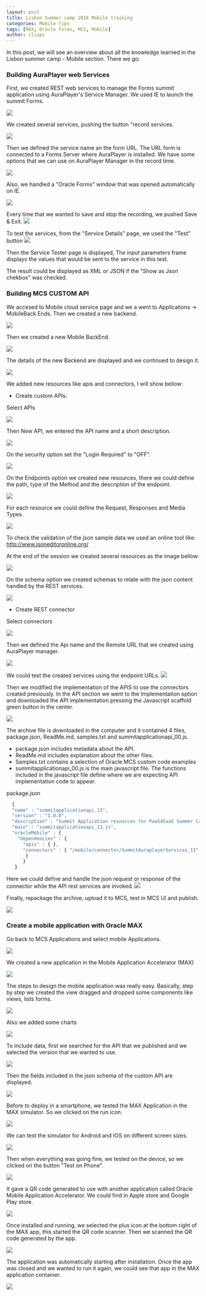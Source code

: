```yaml
---
layout: post
title: Lisbon Summer camp 2016 Mobile training
categories: Mobile tips
tags: [MAX, Oracle forms, MCS, Mobile]
author: cliops
---
```

In this post, we will see an overview about all the knowledge learned in the Lisbon summer camp - Mobile section. There we go:

### Building AuraPlayer web Services ###

First, we created REST web services to manage the Forms summit application using AuraPlayer's Service Manager. We used IE to launch the summit Forms.

![](/images/2016-09-16-Lisbon-summer-camp-mobile-learning-2016/AuraPlayerServiceManager.jpg)

We created several services, pushing the button "record services.

![](/images/2016-09-16-Lisbon-summer-camp-mobile-learning-2016/AuraPlayer-createService.jpg)

Then we defined the service name an the form URL. The URL form is connected to a Forms Server where AuraPlayer is installed. We have some options that we can use on AuraPlayer Manager in the record time.

![](/images/2016-09-16-Lisbon-summer-camp-mobile-learning-2016/AuraPlayer-optionsRecordTime.jpg)

Also, we handled a "Oracle Forms" window that was opened automatically on IE.

![](/images/2016-09-16-Lisbon-summer-camp-mobile-learning-2016/AuraPlayer-OracleForms.jpg)

Every time that we wanted to save and stop the recording, we pushed Save & Exit.
![](/images/2016-09-16-Lisbon-summer-camp-mobile-learning-2016/AuraPlayer-saveAndExit.jpg)

To test the services, from the "Service Details" page, we used the "Test" button
![](/images/2016-09-16-Lisbon-summer-camp-mobile-learning-2016/AuraPlayer-testButton.jpg)

Then the Service Tester page is displayed, The input parameters frame displays the values that would be sent to the service in this test.

The result could be displayed as XML or JSON if the "Show as Json chekbox" was checked.

### Building MCS CUSTOM API ###

We accesed to Mobile cloud service page and we a went to Applications -> MobileBack Ends. Then we created a new backend.

![](/images/2016-09-16-Lisbon-summer-camp-mobile-learning-2016/MCS-Backend.jpg)

Then we created a new Mobile BackEnd.

![](/images/2016-09-16-Lisbon-summer-camp-mobile-learning-2016/MCS-createBackEnd.jpg)

The details of the new Backend are displayed and we continued to design it.

![](/images/2016-09-16-Lisbon-summer-camp-mobile-learning-2016/MCS-createBackEnd-2.jpg)


We added new resources like apis and connectors, I will show bellow:

 - Create custom APIs:

 Select APIs

 ![](/images/2016-09-16-Lisbon-summer-camp-mobile-learning-2016/MCS-APIS.jpg)

 Then New API, we entered the API name and a short description.

 ![](/images/2016-09-16-Lisbon-summer-camp-mobile-learning-2016/MCS-APIDetails.jpg)

  On the security option set the "Login Required" to "OFF".

  ![](/images/2016-09-16-Lisbon-summer-camp-mobile-learning-2016/MCS-APIsecurity.jpg)

  On the Endpoints option we created new resources, there we could define the path, type of the Method and the description of the endpoint.

  ![](/images/2016-09-16-Lisbon-summer-camp-mobile-learning-2016/MCS-APIResources.jpg)

  For each resource we could define the Request, Responses and Media Types.

  ![](/images/2016-09-16-Lisbon-summer-camp-mobile-learning-2016/MCS-APISMethods.jpg)

  To check the validation of the json sample data we used an online tool like: http://www.jsoneditoronline.org/

  At the end of the session we created several resources as the image bellow:

  ![](/images/2016-09-16-Lisbon-summer-camp-mobile-learning-2016/MCS-APIlistResources.jpg)

  On the schema option we created schemas to relate with the json content handled by the REST services.

  ![](/images/2016-09-16-Lisbon-summer-camp-mobile-learning-2016/MCS-APISchemas.jpg)

 -  Create REST connector

 Select connectors

 ![](/images/2016-09-16-Lisbon-summer-camp-mobile-learning-2016/MCS-Connectors.jpg)

 Then we defined the Api name and the Remote URL that we created using AuraPlayer manager.

 ![](/images/2016-09-16-Lisbon-summer-camp-mobile-learning-2016/MCS-ConnectorsDetails.jpg)

 We could test the created services using the endpoint URLs.
 ![](/images/2016-09-16-Lisbon-summer-camp-mobile-learning-2016/MCS-ConnectorsTest.jpg)

 Then we modified the implementation of the APIS to use the connectors created previously. In the API section we went to the Implementation option and downloaded the API implementation pressing the Javascript scaffold green button in the center.

 ![](/images/2016-09-16-Lisbon-summer-camp-mobile-learning-2016/MCS-APIimplementation.jpg)

 The archive file is downloaded in the computer and it contained 4 files, package.json, ReadMe.md, samples.txt and summitapplicationapi_00.js.

  - package.json includes metadata about the API.
  - ReadMe.md includes explanation about the other files.
  - Samples.txt contains a selection of Oracle MCS custom code examples
  - summitapplicationapi_00.js is the main javascript file. The functions included in the javascript file define where we are expecting API implementation code to appear.

  package.json

```javascript
  {
  "name" : "summitapplicationapi_13",
  "version" : "1.0.0",
  "description" : "Summit Application resources for PaaS4SaaS Summer Camp 2016",
  "main" : "summitapplicationapi_13.js",
  "oracleMobile" : {
    "dependencies" : {
      "apis" : { },
      "connectors" : { "/mobile/connector/SummitAuraplayerServices_13":"1.0" }
       }
      }
   }

```

  Here we could define and handle the json request or response of the connector while the API rest services are invoked.
 ![](/images/2016-09-16-Lisbon-summer-camp-mobile-learning-2016/MCS-APISimplementationJson.jpg)

 Finally, repackage the archive, upload it to MCS, test in MCS UI and publish.

 ![](/images/2016-09-16-Lisbon-summer-camp-mobile-learning-2016/MCS-APISimplementationTesting.jpg)

### Create a mobile application with Oracle MAX ###

 Go back to MCS Applications and select mobile Applications.

 ![](/images/2016-09-16-Lisbon-summer-camp-mobile-learning-2016/MCS-MobileApplication.jpg)

 We created a new application in the Mobile Application Accelerator (MAX)

 ![](/images/2016-09-16-Lisbon-summer-camp-mobile-learning-2016/MCS-MAX.jpg)

 The steps to design the mobile application was really easy. Basically, step by step we created the view dragged and dropped some components like views, lists forms.

 ![](/images/2016-09-16-Lisbon-summer-camp-mobile-learning-2016/MCS-MAXCreateViews.jpg)

 Also we added some charts

 ![](/images/2016-09-16-Lisbon-summer-camp-mobile-learning-2016/MCS-MAXCharts.jpg)

 To include data, first we searched for the API that we published and we selected the version that we wanted to use.

 ![](/images/2016-09-16-Lisbon-summer-camp-mobile-learning-2016/MCS-MAXAPI.jpg)

 Then the fields included in the json schema of the custom API are displayed.

 ![](/images/2016-09-16-Lisbon-summer-camp-mobile-learning-2016/MCS-MAXDATA.jpg)

 Before to deploy in a smartphone, we tested the MAX Application in the MAX simulator. So we clicked on the run icon.

 ![](/images/2016-09-16-Lisbon-summer-camp-mobile-learning-2016/MCS-MAXRunSimulator.jpg)

 We can test the simulator for Android and IOS on different screen sizes.

 ![](/images/2016-09-16-Lisbon-summer-camp-mobile-learning-2016/MCS-MAXSimulator.jpg)

 Then when everything was going fine, we tested on the device, so we clicked on the button "Test on Phone".

 ![](/images/2016-09-16-Lisbon-summer-camp-mobile-learning-2016/MCS-MAXTestPhone.jpg)

 It gave a QR code generated to use with another application called Oracle Mobile Application Accelerator. We could find in Apple store and Google Play store.

 ![](/images/2016-09-16-Lisbon-summer-camp-mobile-learning-2016/MCS-MAXQR.jpg)

 Once installed and running, we selected the plus icon at the bottom right of the MAX app, this started the QR code scanner. Then we scanned the QR code generated by the app.

 ![](/images/2016-09-16-Lisbon-summer-camp-mobile-learning-2016/MCS-MAXQRScanner.jpg)

 The application was automatically starting after installation. Once the app was closed and we wanted to run it again, we could see that app in the MAX application container.

 ![](/images/2016-09-16-Lisbon-summer-camp-mobile-learning-2016/MCS-MAXDeployedApp.jpg)
